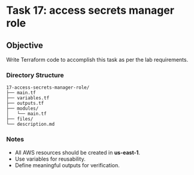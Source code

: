 # Task 17: access secrets manager role

## Objective
Write Terraform code to accomplish this task as per the lab requirements.

### Directory Structure
```
17-access-secrets-manager-role/
├── main.tf
├── variables.tf
├── outputs.tf
├── modules/
│   └── main.tf
├── files/
└── description.md
```

### Notes
- All AWS resources should be created in **us-east-1**.
- Use variables for reusability.
- Define meaningful outputs for verification.
